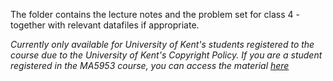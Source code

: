 The folder contains the lecture notes and the problem set for class 4 - together with relevant datafiles if appropriate.

*Currently only available for University of Kent's students registered to the course due to the University of Kent's Copyright Policy. If you are a student registered in the MA5953 course, you can access the material [here]()*
